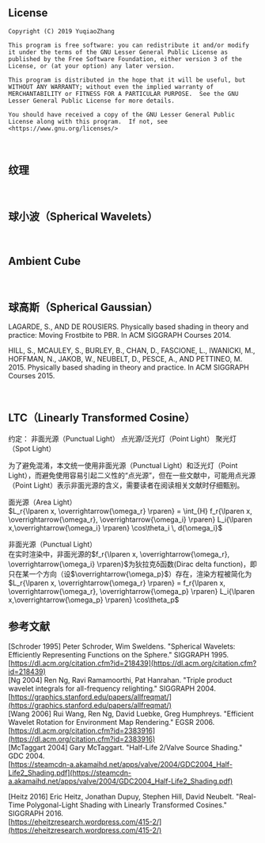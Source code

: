 ## License  
```  
Copyright (C) 2019 YuqiaoZhang

This program is free software: you can redistribute it and/or modify it under the terms of the GNU Lesser General Public License as published by the Free Software Foundation, either version 3 of the License, or (at your option) any later version.

This program is distributed in the hope that it will be useful, but WITHOUT ANY WARRANTY; without even the implied warranty of MERCHANTABILITY or FITNESS FOR A PARTICULAR PURPOSE.  See the GNU Lesser General Public License for more details.

You should have received a copy of the GNU Lesser General Public License along with this program.  If not, see <https://www.gnu.org/licenses/>
```  
&nbsp;  
## 纹理  

&nbsp;  
## 球小波（Spherical Wavelets）  

&nbsp;  
## Ambient Cube  

&nbsp;  
## 球高斯（Spherical Gaussian）  

LAGARDE, S., AND DE ROUSIERS. Physically based shading in theory and practice: Moving Frostbite to PBR. In ACM SIGGRAPH Courses 2014.  

HILL, S., MCAULEY, S., BURLEY, B., CHAN, D., FASCIONE,
L., IWANICKI, M., HOFFMAN, N., JAKOB, W., NEUBELT, D.,
PESCE, A., AND PETTINEO, M. 2015. Physically based shading
in theory and practice. In ACM SIGGRAPH Courses 2015.

&nbsp;  
## LTC（Linearly Transformed Cosine）  

约定：
非面光源（Punctual Light）
  点光源/泛光灯（Point Light）
  聚光灯（Spot Light）

为了避免混淆，本文统一使用非面光源（Punctual Light）和泛光灯（Point Light），而避免使用容易引起二义性的“点光源”，但在一些文献中，可能用点光源（Point Light）表示非面光源的含义，需要读者在阅读相关文献时仔细甄别。

面光源（Area Light）   
$L_r{\lparen x, \overrightarrow{\omega_r} \rparen} = \int_{H} f_r{\lparen x, \overrightarrow{\omega_r}, \overrightarrow{\omega_i}  \rparen} L_i{\lparen x,\overrightarrow{\omega_i} \rparen} \cos\theta_i \, d{\omega_i}$  
  
非面光源（Punctual Light）  
在实时渲染中，非面光源的$f_r{\lparen x, \overrightarrow{\omega_r}, \overrightarrow{\omega_i}  \rparen}$为狄拉克δ函数(Dirac delta function)，即只在某一个方向（设$\overrightarrow{\omega_p}$）存在，渲染方程被简化为 $L_r{\lparen x, \overrightarrow{\omega_r} \rparen} = f_r{\lparen x, \overrightarrow{\omega_r}, \overrightarrow{\omega_p} \rparen} L_i{\lparen x,\overrightarrow{\omega_p} \rparen} \cos\theta_p$  


## 参考文献  
[Schroder 1995] Peter Schroder, Wim Sweldens. "Spherical Wavelets: Efficiently Representing Functions on the Sphere." SIGGRAPH 1995.  
[https://dl.acm.org/citation.cfm?id=218439](https://dl.acm.org/citation.cfm?id=218439)  
[Ng 2004] Ren Ng, Ravi Ramamoorthi, Pat Hanrahan. "Triple product wavelet integrals for all-frequency relighting." SIGGRAPH 2004.  
[https://graphics.stanford.edu/papers/allfreqmat/](https://graphics.stanford.edu/papers/allfreqmat/)  
[Wang 2006] Rui Wang, Ren Ng, David Luebke, Greg Humphreys. "Efficient Wavelet Rotation for Environment Map Rendering." EGSR 2006.  
[https://dl.acm.org/citation.cfm?id=2383916](https://dl.acm.org/citation.cfm?id=2383916)  
[McTaggart 2004] Gary McTaggart. "Half-Life 2/Valve Source Shading." GDC 2004.  
[https://steamcdn-a.akamaihd.net/apps/valve/2004/GDC2004_Half-Life2_Shading.pdf](https://steamcdn-a.akamaihd.net/apps/valve/2004/GDC2004_Half-Life2_Shading.pdf)  


[Heitz 2016] Eric Heitz, Jonathan Dupuy, Stephen Hill, David Neubelt. "Real-Time Polygonal-Light Shading with Linearly Transformed Cosines." SIGGRAPH 2016.  
[https://eheitzresearch.wordpress.com/415-2/](https://eheitzresearch.wordpress.com/415-2/)    
